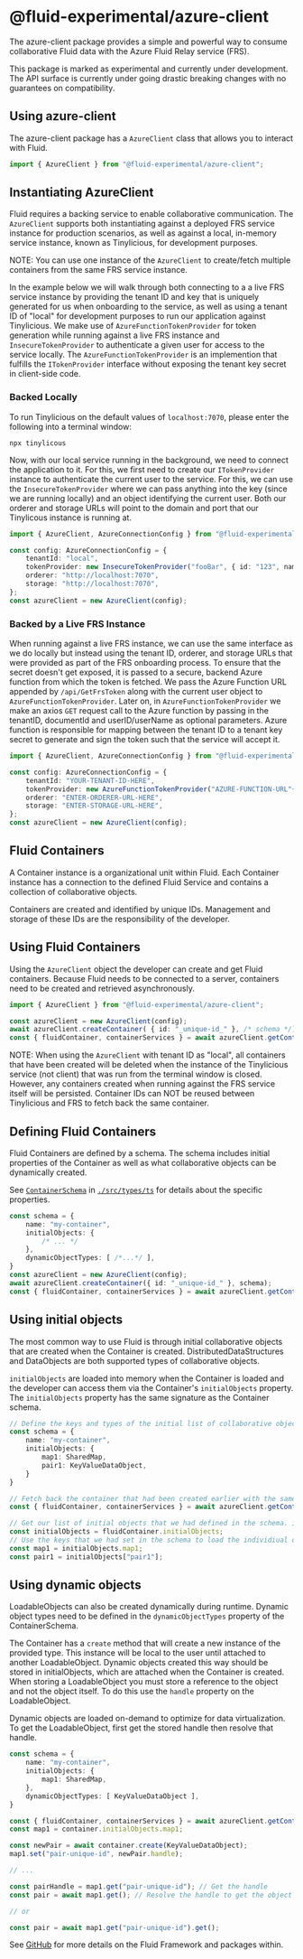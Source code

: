 # @fluid-experimental/azure-client

The azure-client package provides a simple and powerful way to consume collaborative Fluid data with the Azure Fluid Relay service (FRS).

This package is marked as experimental and currently under development. The API surface is currently under going drastic breaking changes with no guarantees on compatibility.

## Using azure-client

The azure-client package has a `AzureClient` class that allows you to interact with Fluid.

```typescript
import { AzureClient } from "@fluid-experimental/azure-client";
```

## Instantiating AzureClient

Fluid requires a backing service to enable collaborative communication. The `AzureClient` supports both instantiating against a deployed FRS service instance for production scenarios, as well as against a local, in-memory service instance, known as Tinylicious, for development purposes.

NOTE: You can use one instance of the `AzureClient` to create/fetch multiple containers from the same FRS service instance.

In the example below we will walk through both connecting to a a live FRS service instance by providing the tenant ID and key that is uniquely generated for us when onboarding to the service, as well as using a tenant ID of "local" for development purposes to run our application against Tinylicious. We make use of `AzureFunctionTokenProvider` for token generation while running against a live FRS instance and `InsecureTokenProvider` to authenticate a given user for access to the service locally. The `AzureFunctionTokenProvider` is an implemention that fulfills the `ITokenProvider` interface without exposing the tenant key secret in client-side code.

### Backed Locally

To run Tinylicious on the default values of `localhost:7070`, please enter the following into a terminal window:
```
npx tinylicous
```

Now, with our local service running in the background, we need to connect the application to it. For this, we first need to create our `ITokenProvider` instance to authenticate the current user to the service. For this, we can use the `InsecureTokenProvider` where we can pass anything into the key (since we are running locally) and an object identifying the current user. Both our orderer and storage URLs will point to the domain and port that our Tinylicous instance is running at.

```typescript
import { AzureClient, AzureConnectionConfig } from "@fluid-experimental/azure-client";

const config: AzureConnectionConfig = {
    tenantId: "local",
    tokenProvider: new InsecureTokenProvider("fooBar", { id: "123", name: "Test User" }),
    orderer: "http://localhost:7070",
    storage: "http://localhost:7070",
};
const azureClient = new AzureClient(config);
```

### Backed by a Live FRS Instance
When running against a live FRS instance, we can use the same interface as we do locally but instead using the tenant ID, orderer, and storage URLs that were provided as part of the FRS onboarding process. To ensure that the secret doesn't get exposed, it is passed to a secure, backend Azure function from which the token is fetched. We pass the Azure Function URL appended by `/api/GetFrsToken` along with the current user object to `AzureFunctionTokenProvider`. Later on, in `AzureFunctionTokenProvider` we make an axios `GET` request call to the Azure function by passing in the tenantID, documentId and userID/userName as optional parameters. Azure function is responsible for mapping between the tenant ID to a tenant key secret to generate and sign the token such that the service will accept it.

```typescript
import { AzureClient, AzureConnectionConfig } from "@fluid-experimental/azure-client";

const config: AzureConnectionConfig = {
    tenantId: "YOUR-TENANT-ID-HERE",
    tokenProvider: new AzureFunctionTokenProvider("AZURE-FUNCTION-URL"+"/api/GetFrsToken", { userId: "test-user",userName: "Test User" }),
    orderer: "ENTER-ORDERER-URL-HERE",
    storage: "ENTER-STORAGE-URL-HERE",
};
const azureClient = new AzureClient(config);
```

## Fluid Containers

A Container instance is a organizational unit within Fluid. Each Container instance has a connection to the defined Fluid Service and contains a collection of collaborative objects.

Containers are created and identified by unique IDs. Management and storage of these IDs are the responsibility of the developer.

## Using Fluid Containers

Using the `AzureClient` object the developer can create and get Fluid containers. Because Fluid needs to be connected to a server, containers need to be created and retrieved asynchronously.

```typescript
import { AzureClient } from "@fluid-experimental/azure-client";

const azureClient = new AzureClient(config);
await azureClient.createContainer( { id: "_unique-id_" }, /* schema */);
const { fluidContainer, containerServices } = await azureClient.getContainer({ id: "_unique-id_" }, /* schema */);
```

NOTE: When using the `AzureClient` with tenant ID as "local", all containers that have been created will be deleted when the instance of the Tinylicious service (not client) that was run from the terminal window is closed. However, any containers created when running against the FRS service itself will be persisted. Container IDs can NOT be reused between Tinylicious and FRS to fetch back the same container.

## Defining Fluid Containers

Fluid Containers are defined by a schema. The schema includes initial properties of the Container as well as what collaborative objects can be dynamically created.

See [`ContainerSchema`](./src/types.ts) in [`./src/types/ts`](./src/types.ts) for details about the specific properties.

```typescript
const schema = {
    name: "my-container",
    initialObjects: {
        /* ... */
    },
    dynamicObjectTypes: [ /*...*/ ],
}
const azureClient = new AzureClient(config);
await azureClient.createContainer({ id: "_unique-id_" }, schema);
const { fluidContainer, containerServices } = await azureClient.getContainer({ id: "_unique-id_" }, schema);
```

## Using initial objects

The most common way to use Fluid is through initial collaborative objects that are created when the Container is created. DistributedDataStructures and DataObjects are both supported types of collaborative objects.

`initialObjects` are loaded into memory when the Container is loaded and the developer can access them via the Container's `initialObjects` property. The `initialObjects` property has the same signature as the Container schema.

```typescript
// Define the keys and types of the initial list of collaborative objects. Here, we are using a SharedMap DDS on key "map1" and a KeyValueDataObject on key "pair1"
const schema = {
    name: "my-container",
    initialObjects: {
        map1: SharedMap,
        pair1: KeyValueDataObject,
    }
}

// Fetch back the container that had been created earlier with the same ID and schema
const { fluidContainer, containerServices } = await azureClient.getContainer({ id: "_unique-id_" }, schema);

// Get our list of initial objects that we had defined in the schema. initialObjects here will have the same signature
const initialObjects = fluidContainer.initialObjects;
// Use the keys that we had set in the schema to load the individiual objects
const map1 = initialObjects.map1;
const pair1 = initialObjects["pair1"];
```

## Using dynamic objects

LoadableObjects can also be created dynamically during runtime. Dynamic object types need to be defined in the  `dynamicObjectTypes` property of the ContainerSchema.

The Container has a `create` method that will create a new instance of the provided type. This instance will be local to the user until attached to another LoadableObject. Dynamic objects created this way should be stored in initialObjects, which are attached when the Container is created. When storing a LoadableObject you must store a reference to the object and not the object itself. To do this use the `handle` property on the LoadableObject.

Dynamic objects are loaded on-demand to optimize for data virtualization. To get the LoadableObject, first get the stored handle then resolve that handle.

```typescript
const schema = {
    name: "my-container",
    initialObjects: {
        map1: SharedMap,
    },
    dynamicObjectTypes: [ KeyValueDataObject ],
}

const { fluidContainer, containerServices } = await azureClient.getContainer({ id: "_unique-id_" }, schema);
const map1 = container.initialObjects.map1;

const newPair = await container.create(KeyValueDataObject);
map1.set("pair-unique-id", newPair.handle);

// ...

const pairHandle = map1.get("pair-unique-id"); // Get the handle
const pair = await map1.get(); // Resolve the handle to get the object

// or

const pair = await map1.get("pair-unique-id").get();
```

See [GitHub](https://github.com/microsoft/FluidFramework) for more details on the Fluid Framework and packages within.

